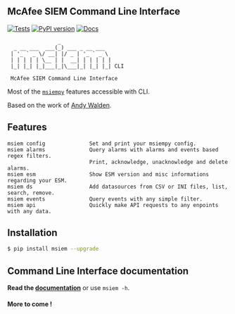 ## McAfee SIEM Command Line Interface

[![Tests](https://github.com/mfesiem/msiem/workflows/test/badge.svg)](https://github.com/mfesiem/msiem/actions)
[![PyPI version](https://badge.fury.io/py/msiem.svg)](https://pypi.org/project/msiem/)
[![Docs](https://img.shields.io/badge/-documentation-blue)](https://mfesiem.github.io/docs/msiem/index.html)

```
                _                
  _ __ ___  ___(_) ___ _ __ ___  
 | '_ ` _ \/ __| |/ _ | '_ ` _ \ 
 | | | | | \__ | |  __| | | | | |
 |_| |_| |_|___|_|\___|_| |_| |_| CLI
     
 McAfee SIEM Command Line Interface
```

Most of the [`msiempy`](https://github.com/mfesiem/msiempy) features accessible with CLI.  

Based on the work of [Andy Walden](https://github.com/andywalden).  

## Features

    msiem config              Set and print your msiempy config.
    msiem alarms              Query alarms with alarms and events based regex filters. 
                              Print, acknowledge, unacknowledge and delete alarms.
    msiem esm                 Show ESM version and misc informations regarding your ESM.
    msiem ds                  Add datasources from CSV or INI files, list, search, remove.
    msiem events              Query events with any simple filter.
    msiem api                 Quickly make API requests to any enpoints with any data.

## Installation
```bash
$ pip install msiem --upgrade
```

## Command Line Interface documentation

**Read the [documentation](https://mfesiem.github.io/docs/msiem/)** or use `msiem -h`.  

#### More to come !

